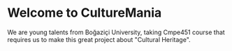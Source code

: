 # Welcome to CultureMania
We are young talents from Boğaziçi University, taking Cmpe451 course that requires us to make this great project about "Cultural Heritage".
